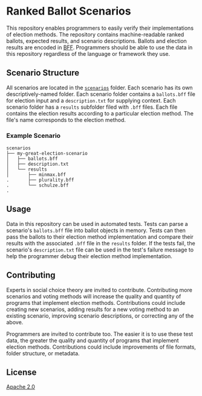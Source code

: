 # Ranked Ballot Scenarios

This repository enables programmers to easily verify their implementations of election methods. The repository contains machine-readable ranked ballots, expected results, and scenario descriptions. Ballots and election results are encoded in [BFF](https://pivot-libre.github.io/bff/). Programmers should be able to use the data in this repository regardless of the language or framework they use.

## Scenario Structure
All scenarios are located in the [`scenarios`](scenarios) folder. Each scenario has its own descriptively-named folder. Each scenario folder contains a `ballots.bff` file for election input and a `description.txt` for supplying context. Each scenario folder has a `results` subfolder filed with `.bff` files. Each file contains the election results according to a particular election method. The file's name corresponds to the election method.

### Example Scenario

```
scenarios
├── my-great-election-scenario
│   ├── ballots.bff
│   ├── description.txt
│   └── results
│       ├── minmax.bff
.       ├── plurality.bff
.       └── schulze.bff
.
```

## Usage
Data in this repository can be used in automated tests. Tests can parse a scenario's `ballots.bff` file into ballot objects in memory. Tests can then pass the ballots to their election method implementation and compare their results with the associated `.bff` file in the `results` folder. If the tests fail, the scenario's `description.txt` file can be used in the test's failure message to help the programmer debug their election method implementation.

## Contributing

Experts in social choice theory are invited to contribute. Contributing more scenarios and voting methods will increase the quality and quantity of programs that implement election methods. Contributions could include creating new scenarios, adding results for a new voting method to an existing scenario, improving scenario descriptions, or correcting any of the above.

Programmers are invited to contribute too. The easier it is to use these test data, the greater the quality and quantity of programs that implement election methods. Contributions could include improvements of file formats, folder structure, or metadata.

## License
[Apache 2.0](LICENSE)
